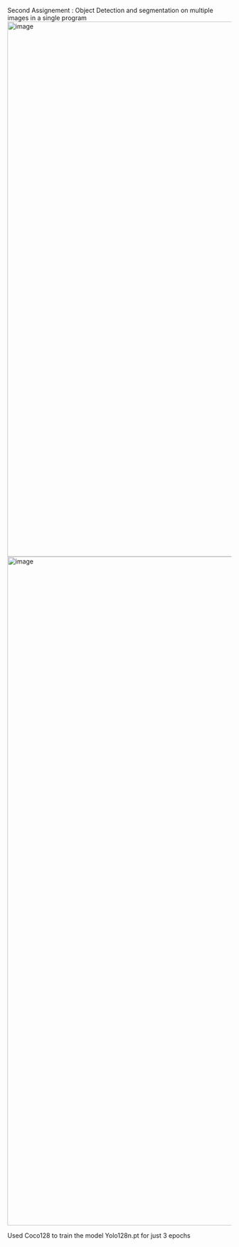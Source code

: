 Second Assignement : 
 Object Detection and segmentation on multiple images in a single program 
<img width="2400" height="1200" alt="image" src="https://github.com/user-attachments/assets/ba517e62-7d1c-4d04-832a-928b22d739eb" />
<img width="2250" height="1500" alt="image" src="https://github.com/user-attachments/assets/06775202-47c0-4b2a-9dbb-c5c7359a3d82" />

Used Coco128 to train the model Yolo128n.pt for just 3 epochs 



